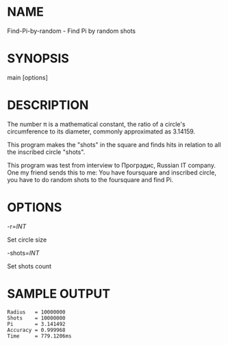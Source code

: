 # NAME

Find-Pi-by-random - Find Pi by random shots


# SYNOPSIS

main [options]


# DESCRIPTION

The number π is a mathematical constant, the ratio of a circle's circumference to its diameter, commonly approximated as 3.14159.

This program makes the "shots" in the square and finds hits in relation to all the inscribed circle "shots".

This program was test from interview to Прогрэдис, Russian IT company. One my friend sends this to me: You have foursquare and inscribed circle, you have to do random shots to the foursquare and find Pi.


# OPTIONS

   -r=*INT*

Set circle size

   -shots=_INT_

Set shots count

# SAMPLE OUTPUT
    Radius   = 10000000
    Shots    = 10000000
    Pi       = 3.141492
    Accuracy = 0.999968
    Time     = 779.1206ms
